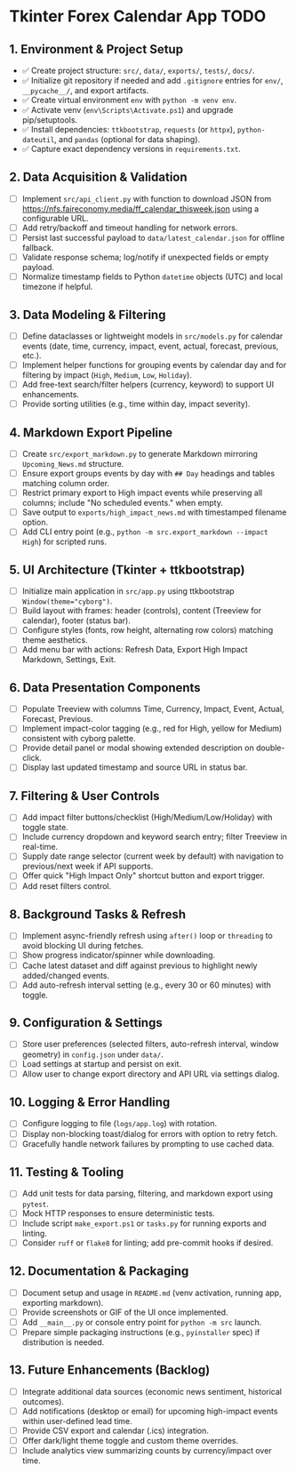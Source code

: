 ﻿# Tkinter Forex Calendar App TODO

## 1. Environment & Project Setup
- ✅ Create project structure: `src/`, `data/`, `exports/`, `tests/`, `docs/`.
- ✅ Initialize git repository if needed and add `.gitignore` entries for `env/`, `__pycache__/`, and export artifacts.
- ✅ Create virtual environment `env` with `python -m venv env`.
- ✅ Activate venv (`env\Scripts\Activate.ps1`) and upgrade pip/setuptools.
- ✅ Install dependencies: `ttkbootstrap`, `requests` (or `httpx`), `python-dateutil`, and `pandas` (optional for data shaping).
- ✅ Capture exact dependency versions in `requirements.txt`.

## 2. Data Acquisition & Validation
- [ ] Implement `src/api_client.py` with function to download JSON from https://nfs.faireconomy.media/ff_calendar_thisweek.json using a configurable URL.
- [ ] Add retry/backoff and timeout handling for network errors.
- [ ] Persist last successful payload to `data/latest_calendar.json` for offline fallback.
- [ ] Validate response schema; log/notify if unexpected fields or empty payload.
- [ ] Normalize timestamp fields to Python `datetime` objects (UTC) and local timezone if helpful.

## 3. Data Modeling & Filtering
- [ ] Define dataclasses or lightweight models in `src/models.py` for calendar events (date, time, currency, impact, event, actual, forecast, previous, etc.).
- [ ] Implement helper functions for grouping events by calendar day and for filtering by impact (`High`, `Medium`, `Low`, `Holiday`).
- [ ] Add free-text search/filter helpers (currency, keyword) to support UI enhancements.
- [ ] Provide sorting utilities (e.g., time within day, impact severity).

## 4. Markdown Export Pipeline
- [ ] Create `src/export_markdown.py` to generate Markdown mirroring `Upcoming_News.md` structure.
- [ ] Ensure export groups events by day with `## Day` headings and tables matching column order.
- [ ] Restrict primary export to High impact events while preserving all columns; include "No scheduled events." when empty.
- [ ] Save output to `exports/high_impact_news.md` with timestamped filename option.
- [ ] Add CLI entry point (e.g., `python -m src.export_markdown --impact High`) for scripted runs.

## 5. UI Architecture (Tkinter + ttkbootstrap)
- [ ] Initialize main application in `src/app.py` using ttkbootstrap `Window(theme="cyborg")`.
- [ ] Build layout with frames: header (controls), content (Treeview for calendar), footer (status bar).
- [ ] Configure styles (fonts, row height, alternating row colors) matching theme aesthetics.
- [ ] Add menu bar with actions: Refresh Data, Export High Impact Markdown, Settings, Exit.

## 6. Data Presentation Components
- [ ] Populate Treeview with columns Time, Currency, Impact, Event, Actual, Forecast, Previous.
- [ ] Implement impact-color tagging (e.g., red for High, yellow for Medium) consistent with cyborg palette.
- [ ] Provide detail panel or modal showing extended description on double-click.
- [ ] Display last updated timestamp and source URL in status bar.

## 7. Filtering & User Controls
- [ ] Add impact filter buttons/checklist (High/Medium/Low/Holiday) with toggle state.
- [ ] Include currency dropdown and keyword search entry; filter Treeview in real-time.
- [ ] Supply date range selector (current week by default) with navigation to previous/next week if API supports.
- [ ] Offer quick "High Impact Only" shortcut button and export trigger.
- [ ] Add reset filters control.

## 8. Background Tasks & Refresh
- [ ] Implement async-friendly refresh using `after()` loop or `threading` to avoid blocking UI during fetches.
- [ ] Show progress indicator/spinner while downloading.
- [ ] Cache latest dataset and diff against previous to highlight newly added/changed events.
- [ ] Add auto-refresh interval setting (e.g., every 30 or 60 minutes) with toggle.

## 9. Configuration & Settings
- [ ] Store user preferences (selected filters, auto-refresh interval, window geometry) in `config.json` under `data/`.
- [ ] Load settings at startup and persist on exit.
- [ ] Allow user to change export directory and API URL via settings dialog.

## 10. Logging & Error Handling
- [ ] Configure logging to file (`logs/app.log`) with rotation.
- [ ] Display non-blocking toast/dialog for errors with option to retry fetch.
- [ ] Gracefully handle network failures by prompting to use cached data.

## 11. Testing & Tooling
- [ ] Add unit tests for data parsing, filtering, and markdown export using `pytest`.
- [ ] Mock HTTP responses to ensure deterministic tests.
- [ ] Include script `make_export.ps1` or `tasks.py` for running exports and linting.
- [ ] Consider `ruff` or `flake8` for linting; add pre-commit hooks if desired.

## 12. Documentation & Packaging
- [ ] Document setup and usage in `README.md` (venv activation, running app, exporting markdown).
- [ ] Provide screenshots or GIF of the UI once implemented.
- [ ] Add `__main__.py` or console entry point for `python -m src` launch.
- [ ] Prepare simple packaging instructions (e.g., `pyinstaller` spec) if distribution is needed.

## 13. Future Enhancements (Backlog)
- [ ] Integrate additional data sources (economic news sentiment, historical outcomes).
- [ ] Add notifications (desktop or email) for upcoming high-impact events within user-defined lead time.
- [ ] Provide CSV export and calendar (.ics) integration.
- [ ] Offer dark/light theme toggle and custom theme overrides.
- [ ] Include analytics view summarizing counts by currency/impact over time.
